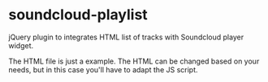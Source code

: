 # soundcloud-playlist
jQuery plugin to integrates HTML list of tracks with Soundcloud player widget.

The HTML file is just a example. The HTML can be changed based on your needs, but in this case you'll have to adapt the JS script.
